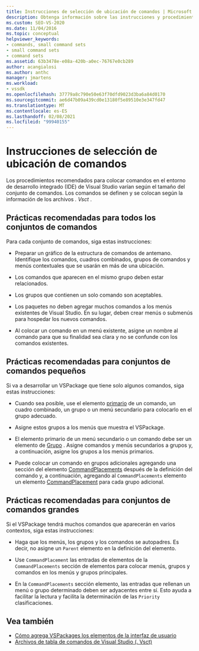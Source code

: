 ```yaml
---
title: Instrucciones de selección de ubicación de comandos | Microsoft Docs
description: Obtenga información sobre las instrucciones y procedimientos recomendados para colocar comandos en el entorno de desarrollo integrado (IDE) de Visual Studio.
ms.custom: SEO-VS-2020
ms.date: 11/04/2016
ms.topic: conceptual
helpviewer_keywords:
- commands, small command sets
- small command sets
- command sets
ms.assetid: 63b3478e-e08a-420b-a0ec-76767e0cb289
author: acangialosi
ms.author: anthc
manager: jmartens
ms.workload:
- vssdk
ms.openlocfilehash: 37779a8c790e50e63f70dfd9023d3ba6a84d0170
ms.sourcegitcommit: ae6d47b09a439cd0e13180f5e89510e3e347fd47
ms.translationtype: MT
ms.contentlocale: es-ES
ms.lasthandoff: 02/08/2021
ms.locfileid: "99940155"
---
```

# <a name="command-placement-guidelines"></a>Instrucciones de selección de ubicación de comandos
Los procedimientos recomendados para colocar comandos en el entorno de desarrollo integrado (IDE) de Visual Studio varían según el tamaño del conjunto de comandos. Los comandos se definen y se colocan según la información de los archivos *. Vsct* .

## <a name="best-practices-for-all-command-sets"></a>Prácticas recomendadas para todos los conjuntos de comandos
 Para cada conjunto de comandos, siga estas instrucciones:

- Preparar un gráfico de la estructura de comandos de antemano. Identifique los comandos, cuadros combinados, grupos de comandos y menús contextuales que se usarán en más de una ubicación.

- Los comandos que aparecen en el mismo grupo deben estar relacionados.

- Los grupos que contienen un solo comando son aceptables.

- Los paquetes no deben agregar muchos comandos a los menús existentes de Visual Studio. En su lugar, deben crear menús o submenús para hospedar los nuevos comandos.

- Al colocar un comando en un menú existente, asigne un nombre al comando para que su finalidad sea clara y no se confunde con los comandos existentes.

## <a name="best-practices-for-small-command-sets"></a>Prácticas recomendadas para conjuntos de comandos pequeños
 Si va a desarrollar un VSPackage que tiene solo algunos comandos, siga estas instrucciones:

- Cuando sea posible, use el elemento [primario](../../extensibility/parent-element.md) de un comando, un cuadro combinado, un grupo o un menú secundario para colocarlo en el grupo adecuado.

- Asigne estos grupos a los menús que muestra el VSPackage.

- El elemento primario de un menú secundario o un comando debe ser un elemento de [Grupo](../../extensibility/group-element.md) . Asigne comandos y menús secundarios a grupos y, a continuación, asigne los grupos a los menús primarios.

- Puede colocar un comando en grupos adicionales agregando una sección del elemento [CommandPlacements](../../extensibility/commandplacements-element.md) después de la definición del comando y, a continuación, agregando al `CommandPlacements` elemento un elemento [CommandPlacement](../../extensibility/commandplacement-element.md) para cada grupo adicional.

## <a name="best-practices-for-large-command-sets"></a>Prácticas recomendadas para conjuntos de comandos grandes
 Si el VSPackage tendrá muchos comandos que aparecerán en varios contextos, siga estas instrucciones:

- Haga que los menús, los grupos y los comandos se autopadres. Es decir, no asigne un `Parent` elemento en la definición del elemento.

- Use `CommandPlacement` las entradas de elementos de la `CommandPlacements` sección de elementos para colocar menús, grupos y comandos en los menús y grupos principales.

- En la `CommandPlacements` sección elemento, las entradas que rellenan un menú o grupo determinado deben ser adyacentes entre sí. Esto ayuda a facilitar la lectura y facilita la determinación de las `Priority` clasificaciones.

## <a name="see-also"></a>Vea también
- [Cómo agrega VSPackages los elementos de la interfaz de usuario](../../extensibility/internals/how-vspackages-add-user-interface-elements.md)
- [Archivos de tabla de comandos de Visual Studio (. Vsct)](../../extensibility/internals/visual-studio-command-table-dot-vsct-files.md)
